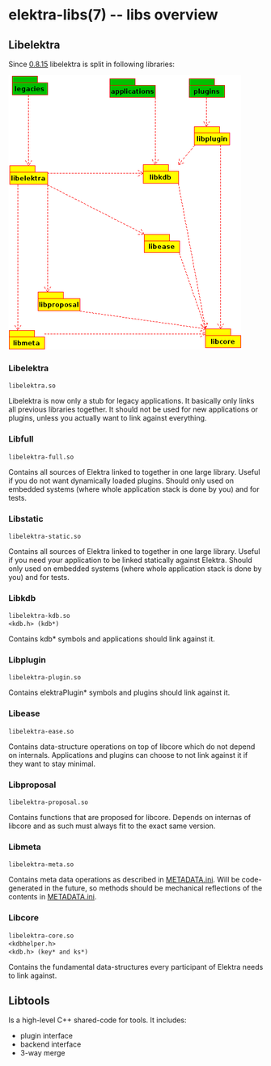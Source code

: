 elektra-libs(7) -- libs overview
================================

## Libelektra

Since [0.8.15](/doc/decisions/library_split.md) libelektra is split in following libraries:

![Overview of Libraries](/doc/images/overview_libs.png)

### Libelektra

    libelektra.so

Libelektra is now only a stub for legacy applications. It basically only links all previous libraries
together. It should not be used for new applications or plugins, unless you actually want to link
against everything.

### Libfull

    libelektra-full.so

Contains all sources of Elektra linked to together in one large library.
Useful if you do not want dynamically loaded plugins.
Should only used on embedded systems (where whole application stack is done by you) and for tests.

### Libstatic

    libelektra-static.so

Contains all sources of Elektra linked to together in one large library.
Useful if you need your application to be linked statically against Elektra.
Should only used on embedded systems (where whole application stack is done by you) and for tests.

### Libkdb

    libelektra-kdb.so
    <kdb.h> (kdb*)

Contains kdb* symbols and applications should link against it.

### Libplugin

    libelektra-plugin.so

Contains elektraPlugin* symbols and plugins should link against it.

### Libease

    libelektra-ease.so

Contains data-structure operations on top of libcore which do not depend on internals.
Applications and plugins can choose to not link against it if they want to stay minimal.

### Libproposal

    libelektra-proposal.so

Contains functions that are proposed for libcore. Depends on internas of libcore and as
such must always fit to the exact same version.

### Libmeta

    libelektra-meta.so

Contains meta data operations as described in [METADATA.ini](/doc/METADATA.ini).
Will be code-generated in the future, so methods should be mechanical reflections
of the contents in [METADATA.ini](/doc/METADATA.ini).

### Libcore

    libelektra-core.so
    <kdbhelper.h>
    <kdb.h> (key* and ks*)

Contains the fundamental data-structures every participant of Elektra needs
to link against.

## Libtools

Is a high-level C++ shared-code for tools. It includes:

- plugin interface
- backend interface
- 3-way merge
